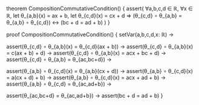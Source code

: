 theorem CompositionCommutativeCondition() {
  assert(
    ∀a,b,c,d ∈ ℝ, ∀x ∈ ℝ,
    let θ_{a,b}(x) = ax + b,
    let θ_{c,d}(x) = cx + d
    ⇒
    (θ_{c,d} ∘ θ_{a,b} = θ_{a,b} ∘ θ_{c,d}) ↔ (bc + d = ad + b)
  )
}

proof CompositionCommutativeCondition() {
  setVar(a,b,c,d,x: ℝ) →
  
  assert(θ_{c,d} ∘ θ_{a,b}(x) = θ_{c,d}(ax + b)) →
  assert(θ_{c,d} ∘ θ_{a,b}(x) = c(ax + b) + d) →
  assert(θ_{c,d} ∘ θ_{a,b}(x) = acx + bc + d) →
  assert(θ_{c,d} ∘ θ_{a,b} = θ_{ac,bc+d}) →

  assert(θ_{a,b} ∘ θ_{c,d}(x) = θ_{a,b}(cx + d)) →
  assert(θ_{a,b} ∘ θ_{c,d}(x) = a(cx + d) + b) →
  assert(θ_{a,b} ∘ θ_{c,d}(x) = acx + ad + b) →
  assert(θ_{a,b} ∘ θ_{c,d} = θ_{ac,ad+b}) →

  assert(θ_{ac,bc+d} = θ_{ac,ad+b}) →
  assert(bc + d = ad + b)
}
